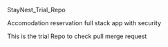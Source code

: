 StayNest_Trial_Repo

Accomodation reservation full stack app with security 

This is the trial Repo to check pull merge request
